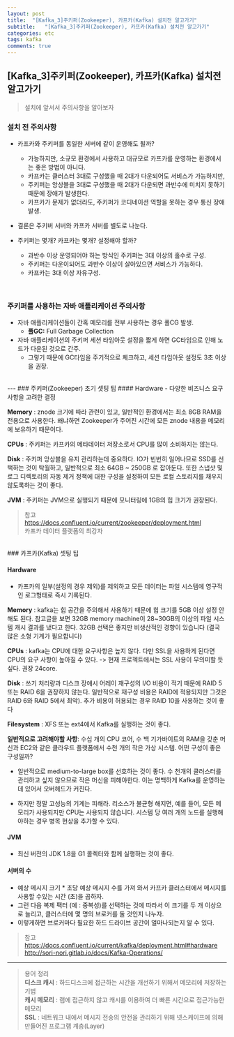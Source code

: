```yaml
---
layout: post
title:  "[Kafka_3]주키퍼(Zookeeper), 카프카(Kafka) 설치전 알고가기"
subtitle:   "[Kafka_3]주키퍼(Zookeeper), 카프카(Kafka) 설치전 알고가기"
categories: etc
tags: kafka
comments: true
---
```


## [Kafka_3]주키퍼(Zookeeper), 카프카(Kafka) 설치전 알고가기

> 설치에 앞서서 주의사항을 알아보자

### 설치 전 주의사항
- 카프카와 주키퍼를 동일한 서버에 같이 운영해도 될까?
	- 가능하지만, 소규모 환경에서 사용하고 대규모로 카프카를 운영하는 환경에서는 좋은 방법이 아니다.
	- 카프카는 클러스터 3대로 구성했을 때 2대가 다운되어도 서비스가 가능하지만,
	- 주키퍼는 앙상블을 3대로 구성했을 때 2대가 다운되면 과반수에 미치지 못하기 때문에 장애가 발생한다.
	- 카프카가 문제가 없더라도, 주키퍼가 코디네이션 역할을 못하는 경우 통신 장애 발생.

- 결론은 주키버 서버와 카프카 서버를 별도로 나눈다.

- 주키퍼는 몇개? 카프카는 몇개? 설정해야 할까?
	- 과반수 이상 운영되어야 하는 방식인 주키퍼는 3대 이상의 홀수로 구성.
	- 주키퍼는 다운이되어도 과반수 이상이 살아있으면 서비스가 가능하다.
	- 카프카는 3대 이상 자유구성.

<br>

### 주키퍼를 사용하는 자바 애플리케이션 주의사항
- 자바 애플리케이션들이 간혹 메모리를 전부 사용하는 경우 풀CG 발생.
	- **풀GC:** Full Garbage Collection  
- 자바 애플리케이션의 주키퍼 세션 타임아웃 설정을 짧게 하면 GC타임으로 인해 노드가 다운된 것으로 간주.
	- 그렇기 때문에 GC타임을 주기적으로 체크하고, 세션 타임아웃 설정도 3초 이상을 권장.


<br>
---
### 주키퍼(Zookeeper) 초기 셋팅 팁
#### Hardware
	- 다양한 비즈니스 요구 사항을 고려한 결정  

**Memory** : znode 크기에 따라 관련이 있고, 일반적인 환경에서는 최소 8GB RAM을 전용으로 사용한다. 왜냐하면 Zookeeper가 주어진 시간에 모든 znode 내용을 메모리에 보유하기 때문이다.  

**CPUs** : 주키퍼는 카프카의 메타데이터 저장소로서 CPU를 많이 소비하지는 않는다.  

**Disk** : 주키퍼 앙상블을 유지 관리하는데 중요하다. IO가 빈번히 일어나므로 SSD를 선택하는 것이 탁월하고, 일반적으로 최소 64GB ~ 250GB 로 잡아둔다. 또한 스냅샷 및 로그 디렉토리의 자동 제거 정책에 대한 구성을 설정하여 모든 로컬 스토리지를 채우지 않도록하는 것이 좋다.  

**JVM** : 주키퍼는 JVM으로 실행되기 때문에 모니터링에 1GB의 힙 크기가 권장된다.  

> 참고  
> https://docs.confluent.io/current/zookeeper/deployment.html  
> 카프카 데이터 플랫폼의 최강자  


<br>
### 카프카(Kafka) 셋팅 팁  


#### Hardware  
- 카프카의 일부(설정의 경우 제외)를 제외하고 모든 데이터는 파일 시스템에 영구적인 로그형태로 즉시 기록된다.

**Memory** : kafka는 힙 공간을 주의해서 사용하기 때문에 힙 크기를 5GB 이상 설정 안해도 된다. 참고글을 보면 32GB memory machine이 28~30GB의 이상의 파일 시스템 캐시 결과를 냈다고 한다. 32GB 선택은 좋지만 비생산적인 경향이 있습니다 (결국 많은 소형 기계가 필요합니다)

**CPUs** : kafka는 CPU에 대한 요구사항은 높지 않다. 다만 SSL을 사용하게 된다면 CPU의 요구 사항이 높아질 수 있다. -> 현재 프로젝트에서는 SSL 사용이 무의미할 듯 싶다. 권장 24core.

**Disk** : 쓰기 처리량과 디스크 장애시 어레이 재구성의 I/O 비용이 적기 때문에 RAID 5 또는 RAID 6을 권장하지 않는다. 일반적으로 재구성 비용은 RAID에 적용되지만 그것은 RAID 6와 RAID 5에서 최악). 추가 비용이 허용되는 경우 RAID 10을 사용하는 것이 좋다

**Filesystem** : XFS 또는 ext4에서 Kafka를 실행하는 것이 좋다.

**일반적으로 고려해야할 사항**: 수십 개의 CPU 코어, 수 백 기가바이트의 RAM을 갖춘 머신과 EC2와 같은 클라우드 플랫폼에서 수천 개의 작은 가상 시스템. 어떤 구성이 좋은 구성일까?

- 일반적으로 medium-to-large box를 선호하는 것이 좋다. 수 천개의 클러스터를 관리하고 싶지 않으므로 작은 머신을 피해야한다. 이는 명백하게 Kafka를 운영하는데 있어서 오버헤드가 커진다.

- 하지만 정말 고성능의 기계는 피해라. 리소스가 불균형 해지면, 예를 들어, 모든 메모리가 사용되지만 CPU는 사용되지 않습니다. 시스템 당 여러 개의 노드를 실행해야하는 경우 병목 현상을 추가할 수 있다.

#### JVM
- 최신 버전의 JDK 1.8을 G1 콜렉터와 함께 실행하는 것이 좋다.

#### 서버의 수
- 예상 메시지 크기 * 초당 예상 메시지 수를 가져 와서 카프카 클러스터에서 메시지를 사용할 수있는 시간 (초)을 곱하자.  
- 그런 다음 복제 팩터 (예 : 중복성)를 선택하는 것에 따라서 이 크기를 두 개 이상으로 늘리고, 클러스터에 몇 명의 브로커를 둘 것인지 나누자.
- 이렇게하면 브로커마다 필요한 하드 드라이브 공간이 얼마나되는지 알 수 있다.

> 참고  
> https://docs.confluent.io/current/kafka/deployment.html#hardware  
> http://sori-nori.gitlab.io/docs/Kafka-Operations/  


---
> 용어 정리  
> **디스크 캐시** : 하드디스크에 접근하는 시간을 개선하기 위해서 메모리에 저장하는 기법  
> **캐시 메모리** : 램에 접근하지 않고 캐시를 이용하여 더 빠른 시간으로 접근가능한 메모리  
> **SSL** : 네트워크 내에서 메시지 전송의 안전을 관리하기 위해 넷스케이프에 의해 만들어진
프로그램 계층(Layer)  
